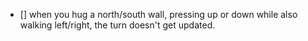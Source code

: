 
- [] when you hug a north/south wall, pressing up or down while also walking left/right, the turn doesn't get updated.
